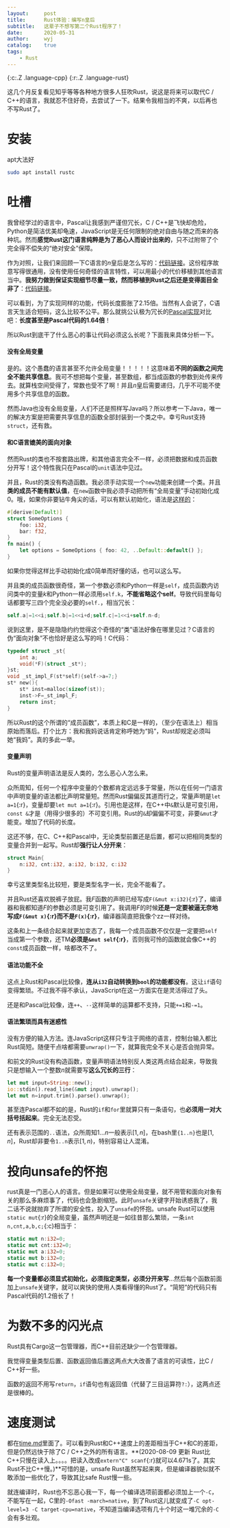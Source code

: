 ```yaml
---
layout:		post
title:		Rust体验：编写n皇后
subtitle:	这辈子不想写第二个Rust程序了！
date:		2020-05-31
author:		wyj
catalog:	true
tags:
    - Rust
---
```


{:c:.Z .language-cpp}
{:r:.Z .language-rust}

这几个月反复看见知乎等等各种地方很多人狂吹Rust，说这是将来可以取代C / C++的语言，我就忍不住好奇，去尝试了一下。结果令我相当的不爽，以后再也不写Rust了。

# 安装

apt大法好

```bash
sudo apt install rustc
```

# 吐槽

我曾经学过的语言中，Pascal让我感到严谨但冗长，C / C++是飞快却危险，Python是简洁优美却龟速，JavaScript是无任何限制的绝对自由与随之而来的各种坑。然而**感觉Rust这门语言纯粹是为了恶心人而设计出来的**，只不过附带了个完全得不偿失的“绝对安全”保障。

作为对照，让我们来回顾一下C语言的$n$皇后是怎么写的：[代码链接](https://github.com/2o181o28/MyProg/blob/master/normal/queen/5.c)。这份程序故意写得很通用，没有使用任何奇怪的语言特性，可以用最小的代价移植到其他语言当中。**我努力做到保证实现细节尽量一致，然而移植到Rust之后还是变得面目全非了**：[代码链接](https://github.com/2o181o28/MyProg/blob/master/normal/queen/7.rs)。

可以看到，为了实现同样的功能，代码长度膨胀了$2.15$倍。当然有人会说了，C语言天生适合短码，这么比较不公平。那么就挑公认极为冗长的[Pascal实现](https://github.com/2o181o28/MyProg/blob/master/normal/queen/4.pas)对比吧：**长度甚至是Pascal代码的$1.64$倍**！

所以Rust到底干了什么恶心的事让代码必须这么长呢？下面我来具体分析一下。

#### 没有全局变量

是的。这个愚蠢的语言甚至不允许全局变量！！！！！这意味着**不同的函数之间完全不能共享信息**。我可不想把每个变量，甚至数组，都当成函数的参数到处传来传去。就算栈空间受得了，常数也受不了啊！并且$n$皇后需要递归，几乎不可能不使用多个共享信息的函数。

然而Java也没有全局变量，人们不还是照样写Java吗？所以参考一下Java，唯一的解决方案是把需要共享信息的函数全部封装到一个类之中。幸亏Rust支持`struct`，还有救。

#### 和C语言媲美的面向对象

然而Rust的类也不按套路出牌，和其他语言完全不一样，必须把数据和成员函数分开写！这个特性我只在Pascal的`unit`语法中见过。

并且，Rust的类没有构造函数。我必须手动实现一个`new`功能来创建一个类。并且**类的成员不能有默认值**，在`new`函数中我必须手动把所有“全局变量”手动初始化成0。哦，如果你非要钻牛角尖的话，可以有默认初始化，语法是[这样的](https://doc.rust-lang.org/std/default/trait.Default.html)：
```rust
#[derive(Default)]
struct SomeOptions {
    foo: i32,
    bar: f32,
}
fn main() {
    let options = SomeOptions { foo: 42, ..Default::default() };
}
```

如果你觉得这样比手动初始化成0简单而好懂的话，也可以这么写。

并且类的成员函数很奇怪，第一个参数必须和Python一样是`self`，成员函数内访问类中的变量$k$和Python一样必须用`self.k`，**不能省略这个self**。导致代码里每句话都要写三四个完全没必要的`self.`，相当冗长：
```rust
self.a|=1<<i;self.b|=1<<i+d;self.c|=1<<i+self.n-d;
```

说到这里，是不是隐隐约约觉得这个奇怪的“类”语法好像在哪里见过？C语言的伪“面向对象”不也恰好是这么写的吗！C代码：
```c
typedef struct _st{
	int a;
	void(*F)(struct _st*);
}st;
void _st_impl_F(st*self){self->a=7;}
st* new(){
	st* inst=malloc(sizeof(st));
	inst->F=_st_impl_F;
	return inst;
}
```

所以Rust的这个所谓的“成员函数”，本质上和C是一样的，（至少在语法上）相当原始而落后。打个比方：我和我妈说话肯定称呼她为“妈”，Rust却规定必须叫她“我妈”。真的多此一举。

#### 变量声明

Rust的变量声明语法是反人类的，怎么恶心人怎么来。

众所周知，任何一个程序中变量的个数都肯定远远多于常量，所以在任何一门语言中声明变量的语法都比声明常量短。然而Rust偏偏反其道而行之，常量声明是`let a=1`{:r}，变量却要`let mut a=1`{:r}。引用也是这样，在C++中`&`默认是可变引用，`const &`才是（用得少很多的）不可变引用。Rust的`&`却偏偏不可变，非要`&mut`才能变。增加了代码的长度。

这还不够，在C、C++和Pascal中，无论类型前置还是后置，都可以把相同类型的变量合并到一起写。Rust却**强行让人分开来**：
```rust
struct Main{
	n:i32, cnt:i32, a:i32, b:i32, c:i32
}
```
幸亏这里类型名比较短，要是类型名字一长，完全不能看了。

并且Rust还喜欢脱裤子放屁。我$F$函数的声明已经写成`F(&mut x:i32)`{:r}了，编译器和我都知道$F$的参数必须是可变引用了。我调用$F$的时候**还是一定要被逼无奈地写成`F(&mut x)`{:r}而不是`F(x)`{:r}**，编译器简直把我像个zz一样对待。

这条和上一条结合起来就更加变态了，我每一个成员函数不仅仅是一定要把`self`当成第一个参数，还TM**必须是`&mut self`{:r}**，否则我可怜的函数就会像C++的`const`成员函数一样，啥都改不了。

#### 语法功能不全

这点上Rust和Pascal比较像，**连从`i32`自动转换到`bool`的功能都没有**。这让`if`语句变得繁琐。不过我不得不承认，JavaScript在这一方面实在是灵活得过了头。

还是和Pascal比较像，连`++`、`--`这样简单的运算都不支持，只能`+=1`和`-=1`。

#### 语法繁琐而具有迷惑性

没有方便的输入方法。连JavaScript这样只专注于网络的语言，控制台输入都比Rust简短。随便干点啥都需要`unwrap()`一下，就算我完全不关心是否会抛异常。

和前文的Rust没有构造函数，变量声明语法特别反人类这两点结合起来，导致我只是想输入一个整数$n$就需要写**这么冗长的三行**：
```rust
let mut input=String::new();
io::stdin().read_line(&mut input).unwrap();
let mut n=input.trim().parse().unwrap();
```

甚至连Pascal都不如的是，Rust的`if`和`for`里就算只有一条语句，也**必须用一对大括号括起来**。完全无法忍受。

还有表示范围的`..`语法，众所周知$1\dots n$一般表示$[1,n]$，在bash里`{1..n}`也是$[1,n]$，Rust却非要令`1..n`表示$[1,n)$，特别容易让人混淆。

# 投向unsafe的怀抱

rust真是一门恶心人的语言。但是如果可以使用全局变量，就不用管和面向对象有关的那么多麻烦事了，代码也会急剧缩短。此时`unsafe`关键字开始诱惑我了，我二话不说就抛弃了所谓的安全性，投入了`unsafe`的怀抱。unsafe Rust可以使用`static mut`{:r}的全局变量，虽然声明还是一如往昔那么繁琐，一条`int n,cnt,a,b,c;`{:c}相当于：
```rust
static mut n:i32=0;
static mut cnt:i32=0;
static mut a:i32=0;
static mut b:i32=0;
static mut c:i32=0;
```

**每一个变量都必须显式初始化，必须指定类型，必须分开来写**$\dots$然后每个函数前面加上`unsafe`关键字，就可以爽快的使用人类看得懂的Rust了。“简短”的代码只有Pascal代码的1.2倍长了！

# 为数不多的闪光点

Rust具有Cargo这一包管理器，而C++目前还缺少一个包管理器。

我觉得变量类型后置、函数返回值后置这两点大大改善了语言的可读性，比C / C++好一些。

函数的返回不用写`return`，`if`语句也有返回值（代替了三目运算符`?:`），这两点还是很棒的。

# 速度测试

都在[time.md](https://github.com/2o181o28/MyProg/blob/master/normal/queen/time.md)里面了。可以看到Rust和C++速度上的差距相当于C++和C的差距，但是仍然远快于除了C / C++之外的所有语言。**(2020-08-09 更新 Rust比C++只慢在读入上。。。。把读入改成`extern"C" scanf`{:r}就可以4.671s了。其实Rust不比C++慢。)**可惜的是，unsafe Rust虽然写起来爽，但是编译器貌似就不敢添加一些优化了，导致其比safe Rust慢一些。

就连编译时，Rust也不忘恶心我一下，每一个编译选项前面都必须加上一个`-C`，不能写在一起，C里的`-Ofast -march=native`，到了Rust这儿就变成了`-C opt-level=3 -C target-cpu=native`，不知道当编译选项有几十个时这一堆冗余的`-C`会有多壮观。
